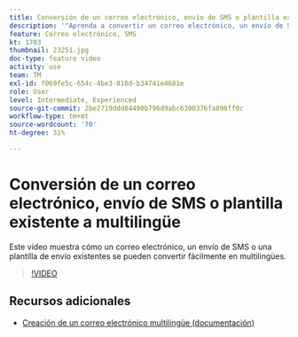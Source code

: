 ```yaml
---
title: Conversión de un correo electrónico, envío de SMS o plantilla existente a multilingüe
description: '"Aprenda a convertir un correo electrónico, un envío de SMS o una plantilla de envío existente a multilingüe."'
feature: Correo electrónico, SMS
kt: 1703
thumbnail: 23251.jpg
doc-type: feature video
activity: use
team: TM
exl-id: f069fe5c-654c-4be3-818d-b34741e4681e
role: User
level: Intermediate, Experienced
source-git-commit: 2be2719ddd84490b796d9abc6300376fa896ff0c
workflow-type: tm+mt
source-wordcount: '70'
ht-degree: 31%

---
```


# Conversión de un correo electrónico, envío de SMS o plantilla existente a multilingüe

Este vídeo muestra cómo un correo electrónico, un envío de SMS o una plantilla de envío existentes se pueden convertir fácilmente en multilingües.

>[!VIDEO](https://video.tv.adobe.com/v/23251?quality=12)

## Recursos adicionales

* [Creación de un correo electrónico multilingüe (documentación)](https://helpx.adobe.com/campaign/standard/channels/using/creating-a-multilingual-email.html)
